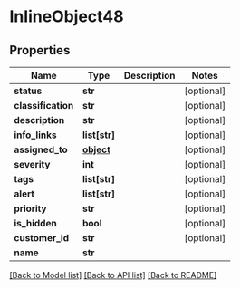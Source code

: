 # InlineObject48

## Properties
Name | Type | Description | Notes
------------ | ------------- | ------------- | -------------
**status** | **str** |  | [optional] 
**classification** | **str** |  | [optional] 
**description** | **str** |  | [optional] 
**info_links** | **list[str]** |  | [optional] 
**assigned_to** | [**object**](.md) |  | [optional] 
**severity** | **int** |  | [optional] 
**tags** | **list[str]** |  | [optional] 
**alert** | **list[str]** |  | [optional] 
**priority** | **str** |  | [optional] 
**is_hidden** | **bool** |  | [optional] 
**customer_id** | **str** |  | [optional] 
**name** | **str** |  | 

[[Back to Model list]](../README.md#documentation-for-models) [[Back to API list]](../README.md#documentation-for-api-endpoints) [[Back to README]](../README.md)


